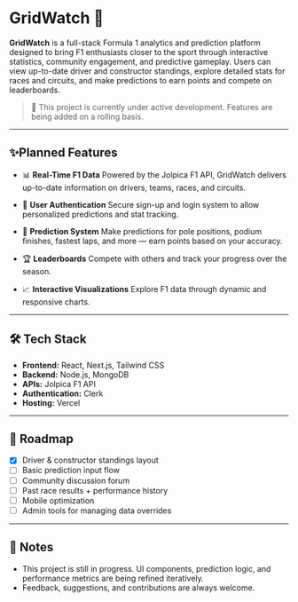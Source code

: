 # GridWatch 🏁

**GridWatch** is a full-stack Formula 1 analytics and prediction platform designed to bring F1 enthusiasts closer to the sport through interactive statistics, community engagement, and predictive gameplay. Users can view up-to-date driver and constructor standings, explore detailed stats for races and circuits, and make predictions to earn points and compete on leaderboards.

> 🚧 This project is currently under active development. Features are being added on a rolling basis.

---

## ✨Planned Features

* 📊 **Real-Time F1 Data**
  Powered by the Jolpica F1 API, GridWatch delivers up-to-date information on drivers, teams, races, and circuits.

* 🔐 **User Authentication**
  Secure sign-up and login system to allow personalized predictions and stat tracking.

* 🧠 **Prediction System**
  Make predictions for pole positions, podium finishes, fastest laps, and more — earn points based on your accuracy.

* 🏆 **Leaderboards** 
  Compete with others and track your progress over the season.

* 📈 **Interactive Visualizations**
  Explore F1 data through dynamic and responsive charts.

---

## 🛠️ Tech Stack

* **Frontend:** React, Next.js, Tailwind CSS
* **Backend:** Node.js, MongoDB
* **APIs:** Jolpica F1 API
* **Authentication:** Clerk
* **Hosting:** Vercel

---

## 🚀 Roadmap

* [x] Driver & constructor standings layout
* [ ] Basic prediction input flow
* [ ] Community discussion forum
* [ ] Past race results + performance history
* [ ] Mobile optimization
* [ ] Admin tools for managing data overrides

---

## 📌 Notes

* This project is still in progress. UI components, prediction logic, and performance metrics are being refined iteratively.
* Feedback, suggestions, and contributions are always welcome.
